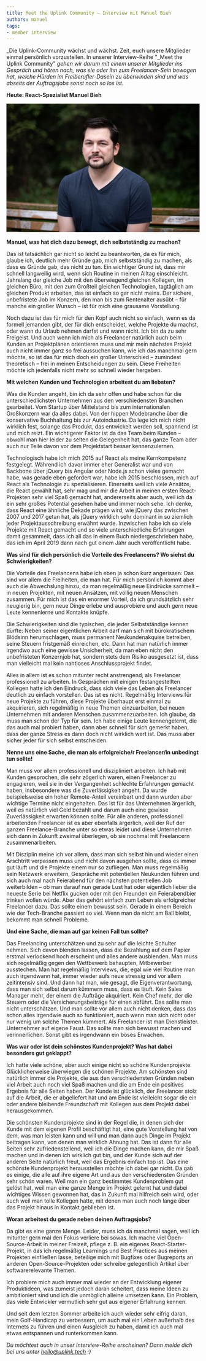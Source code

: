 ```yaml
---
title: Meet the Uplink Community – Interview mit Manuel Bieh
authors: manuel
tags:
- member interview
---
```


_Die Uplink-Community wächst und wächst. Zeit, euch unsere Mitglieder einmal persönlich vorzustellen. In unserer Interview-Reihe "_Meet the Uplink Community" _gehen wir darum mit einem unserer Mitglieder ins Gespräch und hören nach, was sie oder ihn zum Freelancer-Sein bewogen hat, welche Hürden im Freiberufler-Dasein zu überwinden sind und was abseits der Auftragsjobs sonst noch so los ist._

**Heute: React-Spezialist Manuel Bieh**

<!--truncate-->

![](manuel-session-19-03c.jpg)

**Manuel, was hat dich dazu bewegt, dich selbstständig zu machen?**

Das ist tatsächlich gar nicht so leicht zu beantworten, da es für mich, glaube ich, deutlich mehr Gründe gab, mich selbstständig zu machen, als dass es Gründe gab, das nicht zu tun. Ein wichtiger Grund ist, dass mir schnell langweilig wird, wenn sich Routine in meinen Alltag einschleicht. Jahrelang der gleiche Job mit den überwiegend gleichen Kollegen, im gleichen Büro, mit den zum Großteil gleichen Technologien, tagtäglich am gleichen Produkt arbeiten, das ist einfach so gar nicht meins. Der sichere, unbefristete Job im Konzern, den man bis zum Rentenalter ausübt – für manche ein großer Wunsch – ist für mich eine grausame Vorstellung.

Noch dazu ist das für mich für den Kopf auch nicht so einfach, wenn es da formell jemanden gibt, der für dich entscheidet, welche Projekte du machst, oder wann du Urlaub nehmen darfst und wann nicht. Ich bin da zu sehr Freigeist. Und auch wenn ich mich als Freelancer natürlich auch beim Kunden an Projektplänen orientieren muss und mir mein nächstes Projekt auch nicht immer ganz so frei aussuchen kann, wie ich das manchmal gern möchte, so ist das für mich doch ein großer Unterschied – zumindest theoretisch – frei in meinen Entscheidungen zu sein. Diese Freiheiten möchte ich jedenfalls nicht mehr so schnell wieder hergeben.

**Mit welchen Kunden und Technologien arbeitest du am liebsten?**

Was die Kunden angeht, bin ich da sehr offen und habe schon für die unterschiedlichsten Unternehmen aus den verschiedensten Branchen gearbeitet. Vom Startup über Mittelstand bis zum internationalen Großkonzern war da alles dabei. Von der hippen Modebranche über die konservative Buchhaltung bis zur Autoindustrie. Da lege ich mich nicht wirklich fest, solange das Produkt, das entwickelt werden soll, spannend ist und mich reizt. Ein wichtigerer Faktor ist da das Team beim Kunden – obwohl man hier leider zu selten die Gelegenheit hat, das ganze Team oder auch nur Teile davon vor dem Projektstart besser kennenzulernen.

Technologisch habe ich mich 2015 auf React als meine Kernkompetenz festgelegt. Während ich davor immer eher Generalist war und von Backbone über jQuery bis Angular oder Node.js schon vieles gemacht habe, was gerade eben gefordert war, habe ich 2015 beschlossen, mich auf React als Technologie zu spezialisieren. Einerseits weil ich viele Ansätze, die React gewählt hat, sehr mag und mir die Arbeit in meinen ersten React-Projekten sehr viel Spaß gemacht hat, andererseits aber auch, weil ich da ein sehr großes Potential gesehen habe und immer noch sehe. Ich denke, dass React eine ähnliche Dekade prägen wird, wie jQuery das zwischen 2007 und 2017 getan hat, als jQuery wirklich sehr dominant in so ziemlich jeder Projektausschreibung erwähnt wurde. Inzwischen habe ich so viele Projekte mit React gemacht und so viele unterschiedliche Erfahrungen damit gesammelt, dass ich all das in einem Buch niedergeschrieben habe, das ich im April 2019 dann nach gut einem Jahr auch veröffentlicht habe.

**Was sind für dich persönlich die Vorteile des Freelancens? Wo siehst du Schwierigkeiten?**

Die Vorteile des Freelancens habe ich eben ja schon kurz angerissen: Das sind vor allem die Freiheiten, die man hat. Für mich persönlich kommt aber auch die Abwechslung hinzu, da man regelmäßig neue Eindrücke sammelt – in neuen Projekten, mit neuen Ansätzen, mit völlig neuen Menschen zusammen. Für mich ist das ein enormer Vorteil, da ich grundsätzlich sehr neugierig bin, gern neue Dinge erlebe und ausprobiere und auch gern neue Leute kennenlerne und Kontakte knüpfe.

Die Schwierigkeiten sind die typischen, die jeder Selbstständige kennen dürfte: Neben seiner eigentlichen Arbeit darf man sich mit bürokratischem Blödsinn herumschlagen, muss permanent Neukundenakquise betreiben, seine Steuern fristgemäß einreichen, etc. Dann hat man natürlich immer irgendwo auch eine gewisse Unsicherheit, da man eben nicht den unbefristeten Konzernjob hat, sondern stets dem Risiko ausgesetzt ist, dass man vielleicht mal kein nahtloses Anschlussprojekt findet.

Alles in allem ist es schon mitunter recht anstrengend, als Freelancer professionell zu arbeiten. In Gesprächen mit einigen festangestellten Kollegen hatte ich den Eindruck, dass sich viele das Leben als Freelancer deutlich zu einfach vorstellen. Das ist es nicht. Regelmäßig Interviews für neue Projekte zu führen, diese Projekte überhaupt erst einmal zu akquirieren, sich regelmäßig in neue Themen einzuarbeiten, bei neuen Unternehmen mit anderen Menschen zusammenzuarbeiten. Ich glaube, da muss man schon der Typ für sein. Ich habe einige Leute kennengelernt, die das auch mal probiert haben, dann aber schnell für sich gemerkt haben, dass der ganze Stress es dann doch nicht wirklich wert ist. Das muss aber sicher jeder für sich selbst entscheiden.

**Nenne uns eine Sache, die man als erfolgreiche/r Freelancer/in unbedingt tun sollte!**

Man muss vor allem professionell und diszipliniert arbeiten. Ich hab mit Kunden gesprochen, die sehr zögerlich waren, einen Freelancer zu engagieren, weil sie in der Vergangenheit schlechte Erfahrungen gemacht haben, insbesondere was die Zuverlässigkeit angeht. Da wurde beispielsweise ein hoher Remote-Anteil vereinbart und dann wurden aber wichtige Termine nicht eingehalten. Das ist für das Unternehmen ärgerlich, weil es natürlich viel Geld bezahlt und darum auch eine gewisse Zuverlässigkeit erwarten können sollte. Für alle anderen, professionell arbeitenden Freelancer ist es aber ebenfalls ärgerlich, weil der Ruf der ganzen Freelance-Branche unter so etwas leidet und diese Unternehmen sich dann in Zukunft zweimal überlegen, ob sie nochmal mit Freelancern zusammenarbeiten.

Mit Disziplin meine ich vor allem, dass man sich selbst hin und wieder einen Arschtritt verpassen muss und nicht davon ausgehen sollte, dass es immer gut läuft und die Projekte einem nur so zufliegen. Man muss regelmäßig sein Netzwerk erweitern, Gespräche mit potentiellen Neukunden führen und sich auch mal nach Feierabend für den nächsten potentiellen Job weiterbilden – ob man darauf nun gerade Lust hat oder eigentlich lieber die neueste Serie bei Netflix gucken oder mit den Freunden ein Feierabendbier trinken wollen würde. Aber das gehört einfach zum Leben als erfolgreicher Freelancer dazu. Das sollte einem bewusst sein. Gerade in einem Bereich wie der Tech-Branche passiert so viel. Wenn man da nicht am Ball bleibt, bekommt man schnell Probleme.

**Und eine Sache, die man auf gar keinen Fall tun sollte?**

Das Freelancing unterschätzen und zu sehr auf die leichte Schulter nehmen. Sich davon blenden lassen, dass die Bezahlung auf dem Papier erstmal verlockend hoch erscheint und alles andere ausblenden. Man muss sich regelmäßig gegen den Wettbewerb behaupten, Mitbewerber ausstechen. Man hat regelmäßig Interviews, die, egal wie viel Routine man auch irgendwann hat, immer wieder aufs neue stressig und vor allem zeitintensiv sind. Und dann hat man, wie gesagt, die Eigenverantwortung, dass man sich selbst darum kümmern muss, dass es läuft. Kein Sales Manager mehr, der einem die Aufträge akquiriert. Kein Chef mehr, der die Steuern oder die Versicherungsbeiträge für einen abführt. Das sollte man nicht unterschätzen. Und man sollte vor allem auch nicht denken, dass das schon alles irgendwie auch so funktioniert, auch wenn man sich nicht oder nur wenig um solche Themen kümmert. Als Freelancer ist man Dienstleister. Unternehmer auf eigene Faust. Das sollte man sich bewusst machen und verinnerlichen. Sonst gibt es irgendwann ein böses Erwachen.

**Was war oder ist dein schönstes Kundenprojekt? Was hat dabei besonders gut geklappt?**

Ich hatte viele schöne, aber auch einige nicht so schöne Kundenprojekte. Glücklicherweise überwiegen die schönen Projekte. Am schönsten sind natürlich immer die Projekte, die aus den verschiedensten Gründen neben viel Arbeit auch noch viel Spaß machen und die am Ende ein positives Ergebnis für alle Seiten haben. Der Kunde ist glücklich, der Freelancer stolz auf die Arbeit, die er abgeliefert hat und am Ende ist vielleicht sogar die ein oder andere bleibende Freundschaft mit Kollegen aus dem Projekt dabei herausgekommen.

Die schönsten Kundenprojekte sind in der Regel die, in denen sich der Kunde mit dem eigenen Profil beschäftigt hat, eine gute Vorstellung hat von dem, was man leisten kann und will und man dann auch Dinge im Projekt beitragen kann, von denen man wirklich Ahnung hat. Das ist dann für alle Seiten sehr zufriedenstellend, weil ich die Dinge machen kann, die mir Spaß machen und in denen ich wirklich gut bin, und der Kunde sich auf der anderen Seite natürlich freut, weil das Ergebnis einfach top ist. Das eine schönste Kundenprojekt herausstellen möchte ich dabei gar nicht. Da gab es einige, die alle auf ihre eigene Art und aus den verschiedensten Gründen sehr schön waren. Weil man ein ganz bestimmtes Kundenproblem gut gelöst hat, weil man eine ganze Menge im Projekt gelernt hat und dabei wichtiges Wissen gewonnen hat, das in Zukunft mal hilfreich sein wird, oder auch weil man tolle Kollegen hatte, mit denen man auch noch lange über das Projekt hinaus in Kontakt geblieben ist.

**Woran arbeitest du gerade neben deinen Auftragsjobs?**

Da gibt es eine ganze Menge. Leider, muss ich da manchmal sagen, weil ich mitunter gern mal den Fokus verliere bei sowas. Ich mache viel Open-Source-Arbeit in meiner Freizeit, pflege z. B. ein eigenes React-Starter-Projekt, in das ich regelmäßig Learnings und Best Practices aus meinen Projekten einfließen lasse, beteilige mich mit Bugfixes oder Bugreports an anderen Open-Source-Projekten oder schreibe gelegentlich Artikel über softwarerelevante Themen.

Ich probiere mich auch immer mal wieder an der Entwicklung eigener Produktideen, was zumeist jedoch daran scheitert, dass meine Ideen zu ambitioniert sind und ich die unmöglich alleine umsetzen kann. Ein Problem, das viele Entwickler vermutlich sehr gut aus eigener Erfahrung kennen.

Und seit dem letzten Sommer arbeite ich auch wieder sehr eifrig daran, mein Golf-Handicap zu verbessern, um auch mal ein Leben außerhalb des Internets zu führen und einen Ausgleich zu haben, damit ich auch mal etwas entspannen und runterkommen kann.

_Du möchtest auch in unser Interview-Reihe erscheinen? Dann melde dich bei uns unter [hello@uplink.tech](mailto:hello@uplink.tech) :)_
